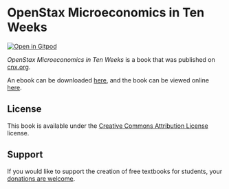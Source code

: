 # OpenStax Microeconomics in Ten Weeks

[![Open in Gitpod](https://gitpod.io/button/open-in-gitpod.svg)](https://gitpod.io/from-referrer/)

_OpenStax Microeconomics in Ten Weeks_ is a book that was published on [cnx.org](https://cnx.org/).

An ebook can be downloaded [here](https://github.com/cnx-user-books/cnxbook-openstax-microeconomics-in-ten-weeks/releases/latest), and the book can be viewed online [here](https://github.com/cnx-user-books/cnxbook-openstax-microeconomics-in-ten-weeks/releases/latest).

## License
This book is available under the [Creative Commons Attribution License](./LICENSE) license.

## Support
If you would like to support the creation of free textbooks for students, your [donations are welcome](https://riceconnect.rice.edu/donation/support-openstax-banner).
